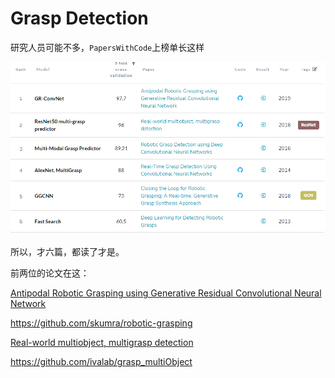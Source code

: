 # Grasp Detection

研究人员可能不多，`PapersWithCode`上榜单长这样

![image-20211115234954107](media/grasp_det/image-20211115234954107.png)

所以，才六篇，都读了才是。

前两位的论文在这：

[Antipodal Robotic Grasping using Generative Residual Convolutional Neural Network](https://arxiv.org/pdf/1909.04810v4.pdf)

https://github.com/skumra/robotic-grasping

[Real-world multiobject, multigrasp detection](https://arxiv.org/pdf/1802.00520.pdf)

https://github.com/ivalab/grasp_multiObject
